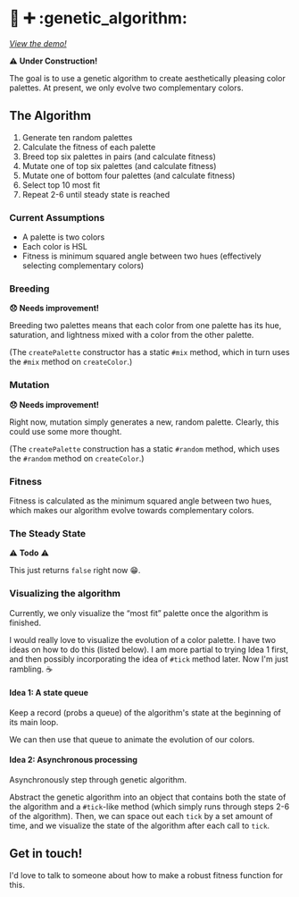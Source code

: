 # :art: :heavy_plus_sign: :genetic_algorithm: 
_[View the demo!](http://brettim.us/genetic-colors/)_

:warning: **Under Construction!**

The goal is to use a genetic algorithm to create aesthetically pleasing color palettes. At present, we only evolve two complementary colors.

## The Algorithm

1. Generate ten random palettes
2. Calculate the fitness of each palette
3. Breed top six palettes in pairs (and calculate fitness)
4. Mutate one of top six palettes (and calculate fitness)
5. Mutate one of bottom four palettes (and calculate fitness)
6. Select top 10 most fit
7. Repeat 2-6 until steady state is reached

### Current Assumptions
* A palette is two colors
* Each color is HSL
* Fitness is minimum squared angle between two hues (effectively selecting complementary colors)

### Breeding
**:disappointed: Needs improvement!** 

Breeding two palettes means that each color from one palette has its hue, saturation, and lightness mixed with a color from the other palette.

(The `createPalette` constructor has a static `#mix` method, which in turn uses the `#mix` method on `createColor`.)

### Mutation
**:disappointed: Needs improvement!** 

Right now, mutation simply generates a new, random palette. Clearly, this could use some more thought.

(The `createPalette` construction has a static `#random` method, which uses the `#random` method on `createColor`.)

### Fitness
Fitness is calculated as the minimum squared angle between two hues, which makes our algorithm evolve towards complementary colors. 

### The Steady State
:warning: **Todo** :warning:

This just returns `false` right now :grin:.

### Visualizing the algorithm
Currently, we only visualize the “most fit” palette once the algorithm is finished.

I would really love to visualize the evolution of a color palette. I have two ideas on how to do this (listed below). I am more partial to trying Idea 1 first, and then possibly incorporating the idea of `#tick` method later. Now I'm just rambling. :coffee:

#### Idea 1: A state queue
Keep a record (probs a queue) of the algorithm's state at the beginning of its main loop.

We can then use that queue to animate the evolution of our colors. 

#### Idea 2: Asynchronous processing
Asynchronously step through genetic algorithm. 

Abstract the genetic algorithm into an object that contains both the state of the algorithm and a `#tick`-like method (which simply runs through steps 2-6 of the algorithm). Then, we can space out each `tick` by a set amount of time, and we visualize the state of the algorithm after each call to `tick`. 

## Get in touch!
I'd love to talk to someone about how to make a robust fitness function for this.